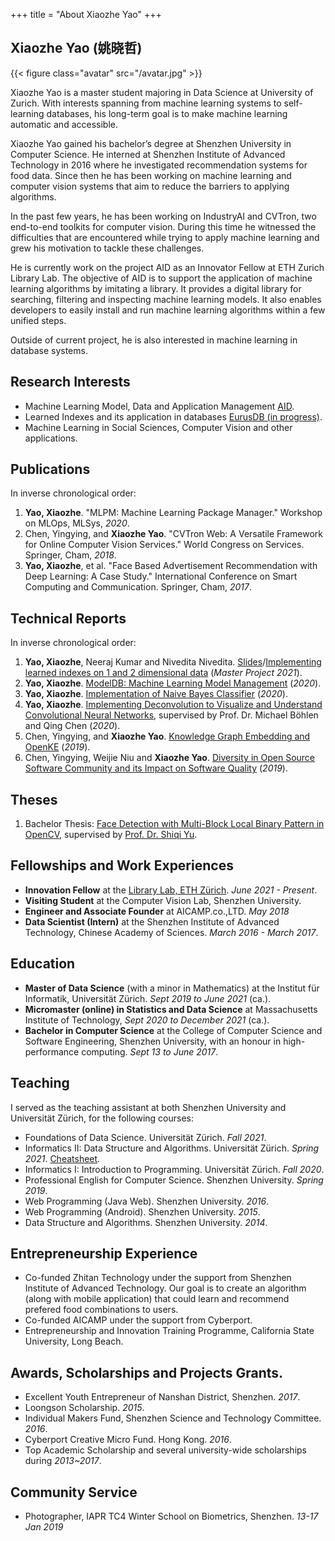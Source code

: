 +++
title = "About Xiaozhe Yao"
+++

## Xiaozhe Yao (姚晓哲)

{{< figure class="avatar" src="/avatar.jpg" >}}

Xiaozhe Yao is a master student majoring in Data Science at University of Zurich. With interests spanning from machine learning systems to self-learning databases, his long-term goal is to make machine learning automatic and accessible.

Xiaozhe Yao gained his bachelor’s degree at Shenzhen University in Computer Science. He interned at Shenzhen Institute of Advanced Technology in 2016 where he investigated recommendation systems for food data. Since then he has been working on machine learning and computer vision systems that aim to reduce the barriers to applying algorithms.

In the past few years, he has been working on IndustryAI and CVTron, two end-to-end toolkits for computer vision. During this time he witnessed the difficulties that are encountered while trying to apply machine learning and grew his motivation to tackle these challenges.

He is currently work on the project AID as an Innovator Fellow at ETH Zurich Library Lab. The objective of AID is to support the application of machine learning algorithms by imitating a library. It provides a digital library for searching, filtering and inspecting machine learning models. It also enables developers to easily install and run machine learning algorithms within a few unified steps.

Outside of current project, he is also interested in machine learning in database systems.

## Research Interests

* Machine Learning Model, Data and Application Management [AID](https://github.com/autoai-org/aid).
* Learned Indexes and its application in databases [EurusDB (in progress)](https://github.com/autoai-org/eurusdb).
* Machine Learning in Social Sciences, Computer Vision and other applications.

## Publications

In inverse chronological order:

1. **Yao, Xiaozhe**. "MLPM: Machine Learning Package Manager." Workshop on MLOps, MLSys, *2020*.
2. Chen, Yingying, and **Xiaozhe Yao**. "CVTron Web: A Versatile Framework for Online Computer Vision Services." World Congress on Services. Springer, Cham, *2018*.
3. **Yao, Xiaozhe**, et al. "Face Based Advertisement Recommendation with Deep Learning: A Case Study." International Conference on Smart Computing and Communication. Springer, Cham, *2017*.

## Technical Reports

In inverse chronological order:

1. **Yao, Xiaozhe**, Neeraj Kumar and Nivedita Nivedita. [Slides](https://mfr.de-1.osf.io/render?url=https://osf.io/m2sj6/?direct%26mode=render%26action=download%26mode=render)/[Implementing learned indexes on 1 and 2 dimensional data](https://mfr.de-1.osf.io/render?url=https://osf.io/2cerk/?direct%26mode=render%26action=download%26mode=render) (*Master Project 2021*).
2. **Yao, Xiaozhe**. [ModelDB: Machine Learning Model Management](https://mfr.de-1.osf.io/render?url=https://osf.io/8sehj/?direct%26mode=render%26action=download%26mode=render) (*2020*).
3. **Yao, Xiaozhe**. [Implementation of Naive Bayes Classifier](https://mfr.de-1.osf.io/render?url=https://osf.io/ws4ev/?direct%26mode=render%26action=download%26mode=render) (*2020*).
4. **Yao, Xiaozhe**. [Implementing Deconvolution to Visualize and Understand Convolutional Neural Networks](https://mfr.de-1.osf.io/render?url=https://osf.io/hbryd/?direct%26mode=render%26action=download%26mode=render), supervised by Prof. Dr. Michael Böhlen and Qing Chen (*2020*).
5. Chen, Yingying, and **Xiaozhe Yao**. [Knowledge Graph Embedding and OpenKE](https://mfr.de-1.osf.io/render?url=https://osf.io/byhvc/?action=download%26mode=render) (*2019*).
6. Chen, Yingying, Weijie Niu and **Xiaozhe Yao**. [Diversity in Open Source Software Community and its Impact on Software Quality](https://mfr.de-1.osf.io/render?url=https://osf.io/kg3hn/?action=download%26mode=render) (*2019*).

## Theses

1. Bachelor Thesis: [Face Detection with Multi-Block Local Binary Pattern in OpenCV](https://mfr.de-1.osf.io/render?url=https://osf.io/kme5n/?direct%26mode=render%26action=download%26mode=render), supervised by [Prof. Dr. Shiqi Yu](https://faculty.sustech.edu.cn/yusq/en/).

## Fellowships and Work Experiences

* **Innovation Fellow** at the [Library Lab, ETH Zürich](https://librarylab.ethz.ch). *June 2021 - Present*.
* **Visiting Student** at the Computer Vision Lab, Shenzhen University.
* **Engineer and Associate Founder** at AICAMP.co.,LTD. *May 2018*
* **Data Scientist (Intern)** at the Shenzhen Institute of Advanced Technology, Chinese Academy of Sciences. *March 2016 - March 2017*.

## Education

* **Master of Data Science** (with a minor in Mathematics) at the Institut für Informatik, Universität Zürich. *Sept 2019 to June 2021* (ca.).
* **Micromaster (online) in Statistics and Data Science** at  Massachusetts Institute of Technology, *Sept 2020 to December 2021* (ca.).
* **Bachelor in Computer Science** at the College of Computer Science and Software Engineering, Shenzhen University, with an honour in high-performance computing. *Sept 13 to June 2017*.

## Teaching

I served as the teaching assistant at both Shenzhen University and Universität Zürich, for the following courses: 

* Foundations of Data Science. Universität Zürich. *Fall 2021*.
* Informatics II: Data Structure and Algorithms. Universität Zürich. *Spring 2021*. [Cheatsheet](https://xzyaoi.github.io/uzh-info2-cheatsheet/).
* Informatics I: Introduction to Programming. Universität Zürich. *Fall 2020*.
* Professional English for Computer Science. Shenzhen University. *Spring 2019*.
* Web Programming (Java Web). Shenzhen University. *2016*.
* Web Programming (Android). Shenzhen University. *2015*.
* Data Structure and Algorithms. Shenzhen University. *2014*.

## Entrepreneurship Experience

* Co-funded Zhitan Technology under the support from Shenzhen Institute of Advanced Technology. Our goal is to create an algorithm (along with mobile application) that could learn and recommend prefered food combinations to users.
* Co-funded AICAMP under the support from Cyberport.
* Entrepreneurship and Innovation Training Programme, California State University, Long Beach.

## Awards, Scholarships and Projects Grants.

* Excellent Youth Entrepreneur of Nanshan District, Shenzhen. *2017*.
* Loongson Scholarship. *2015*.
* Individual Makers Fund, Shenzhen Science and Technology Committee. *2016*.
* Cyberport Creative Micro Fund. Hong Kong. *2016*.
* Top Academic Scholarship and several university-wide scholarships during *2013~2017*.

## Community Service

* Photographer, IAPR TC4 Winter School on Biometrics, Shenzhen. *13-17 Jan 2019*
